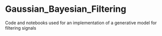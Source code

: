 # Gaussian_Bayesian_Filtering
Code and notebooks used for an implementation of a generative model for filtering signals
